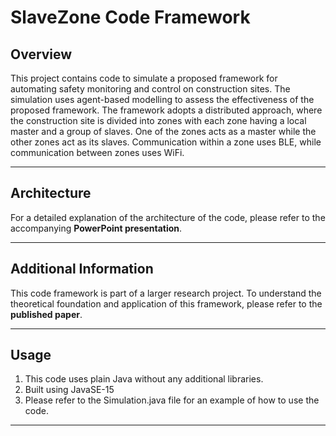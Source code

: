 # SlaveZone Code Framework

## Overview
This project contains code to simulate a proposed framework for automating safety monitoring and control on construction sites. The simulation uses agent-based modelling to assess the effectiveness of the proposed framework. The framework adopts a distributed approach, where the construction site is divided into zones with each zone having a local master and a group of slaves. One of the zones acts as a master while the other zones act as its slaves. Communication within a zone uses BLE, while communication between zones uses WiFi.

---

## Architecture
For a detailed explanation of the architecture of the code, please refer to the accompanying **PowerPoint presentation**.

---

## Additional Information
This code framework is part of a larger research project. To understand the theoretical foundation and application of this framework, please refer to the **published paper**. 

---

## Usage
1. This code uses plain Java without any additional libraries.
2. Built using JavaSE-15
3. Please refer to the Simulation.java file for an example of how to use the code.
---

